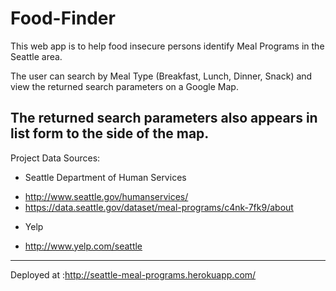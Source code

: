 # Food-Finder
This web app is to help food insecure persons identify Meal Programs in the Seattle area.

The user can search by Meal Type (Breakfast, Lunch, Dinner, Snack) and view the returned search parameters on a Google Map.

The returned search parameters also appears in list form to the side of the map.
---
Project Data Sources:
* Seattle Department of Human Services
- http://www.seattle.gov/humanservices/
- https://data.seattle.gov/dataset/meal-programs/c4nk-7fk9/about

* Yelp
- http://www.yelp.com/seattle
---
Deployed at :http://seattle-meal-programs.herokuapp.com/
